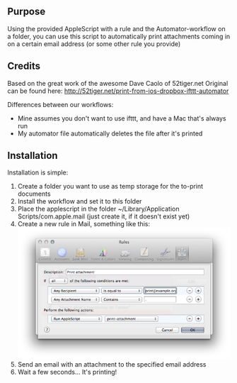 ## Purpose

Using the provided AppleScript with a rule and the Automator-workflow on
a folder, you can use this script to automatically print attachments coming in on a certain email address (or some other rule you provide)

## Credits

Based on the great work of the awesome Dave Caolo of 52tiger.net
Original can be found here: http://52tiger.net/print-from-ios-dropbox-ifttt-automator

Differences between our workflows:

* Mine assumes you don't want to use ifttt, and have a Mac that's always run
* My automator file automatically deletes the file after it's printed

## Installation

Installation is simple:

1. Create a folder you want to use as temp storage for the to-print documents
2. Install the workflow and set it to this folder
3. Place the applescript in the folder ~/Library/Application
		 Scripts/com.apple.mail (just create it, if it doesn't exist yet)
4. Create a new rule in Mail, something like this:
![Screenshot](screenshot.png)
5. Send an email with an attachment to the specified email address
6. Wait a few seconds… It's printing!
